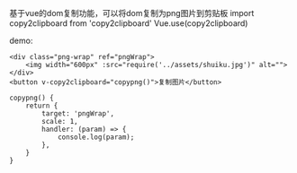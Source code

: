 基于vue的dom复制功能，可以将dom复制为png图片到剪贴板
import copy2clipboard from 'copy2clipboard'
Vue.use(copy2clipboard)

demo:
```
<div class="png-wrap" ref="pngWrap">
    <img width="600px" :src="require('../assets/shuiku.jpg')" alt="">
</div>
<button v-copy2clipboard="copypng()">复制图片</button>

copypng() {
    return {
        target: 'pngWrap',
        scale: 1,
        handler: (param) => {
            console.log(param);
        },
    }
}
```